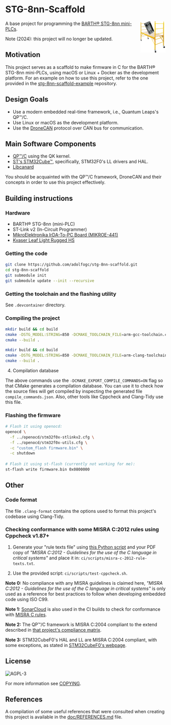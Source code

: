 # STG-8nn-Scaffold

<img align="right" width="80" height="100" src="stg-8nn-scaffold-logo.png">

A base project for programming the [BARTH® STG-8nn mini-PLCs](https://barth-elektronik.com/en/mini-plc.html).

Note (2024): this project will no longer be updated.

## Motivation
This project serves as a scaffold to make firmware in C for the BARTH® STG-8nn mini-PLCs, using macOS or Linux + Docker as the development platform. For an example on how to use this project, refer to the one provided in the [stg-8nn-scaffold-example](https://github.com/adolfogc/stg-8nn-scaffold-example) repository.

## Design Goals
- Use a modern embedded real-time framework, i.e., Quantum Leaps's QP™/C.
- Use Linux or macOS as the development platform.
- Use the [DroneCAN](https://dronecan.github.io/) protocol over CAN bus for communication.

## Main Software Components
- [QP™/C](https://www.state-machine.com) using the QK kernel.
- [ST's STM32Cube™](https://github.com/STMicroelectronics/STM32CubeF0), specifically, STM32F0's LL drivers and HAL.
- [Libcanard](https://github.com/dronecan/libcanard)

You should be acquainted with the QP™/C framework, DroneCAN and their concepts in order to use this project effectively.

## Building instructions

### Hardware
- BARTH® STG-8nn (mini-PLC)
- ST-Link v2 (In-Circuit Programmer)
- [MikroElektronika IrDA-To-PC Board (MIKROE-441)](https://www.mikroe.com/irda-to-pc-board)
- [Kvaser Leaf Light Rugged HS](https://www.kvaser.com/product/kvaser-leaf-light-rugged-hs)

### Getting the code

```bash
git clone https://github.com/adolfogc/stg-8nn-scaffold.git
cd stg-8nn-scaffold
git submodule init
git submodule update --init --recursive
```

### Getting the toolchain and the flashing utility

See `.devcontainer` directory.

### Compiling the project

```bash
mkdir build && cd build
cmake -DSTG_MODEL:STRING=850 -DCMAKE_TOOLCHAIN_FILE=arm-gcc-toolchain.cmake -DCMAKE_EXPORT_COMPILE_COMMANDS=ON -GNinja ..
cmake --build .
```

```bash
mkdir build && cd build
cmake -DSTG_MODEL:STRING=850 -DCMAKE_TOOLCHAIN_FILE=arm-clang-toolchain.cmake -DCMAKE_EXPORT_COMPILE_COMMANDS=ON -GNinja ..
cmake --build .
```

4. Compilation database

The above commands use the `-DCMAKE_EXPORT_COMPILE_COMMANDS=ON` flag so that CMake generates a compilation database. You can use it to check how the source files will get compiled by inspecting the generated file `compile_commands.json`. Also, other tools like Cppcheck and Clang-Tidy use this file.

### Flashing the firmware
```bash
# Flash it using openocd:
openocd \
  -f ../openocd/stm32f0x-stlinkv2.cfg \
  -f ../openocd/stm32f0x-utils.cfg \
  -c "custom_flash firmware.bin" \
  -c shutdown

# Flash it using st-flash (currently not working for me):
st-flash write firmware.bin 0x0800000
```

## Other

### Code format
The file `.clang-format` contains the options used to format this project's codebase using Clang-Tidy.

### Checking conformance with some MISRA C:2012 rules using Cppcheck v1.87+
1. Generate your "rule texts file" using [this Python script](https://github.com/ChisholmKyle/SublimeLinter-contrib-cppcheck-misra/blob/master/scripts/cppcheck-misra-parsetexts.py) and your PDF copy of *"MISRA C:2012 - Guidelines for the use of the C language in critical systems"* and place it in: `ci/scripts/misra-c-2012-rule-texts.txt`.

2. Use the provided script: `ci/scripts/test-cppcheck.sh`.

**Note 0:** No compliance with any MISRA guidelines is claimed here, *"MISRA C:2012 - Guidelines for the use of the C language in critical systems"* is only used as a reference for best practices to follow when developing embedded code using ISO C99.

**Note 1:** [SonarCloud](https://www.sonarsource.com/products/codeanalyzers/sonarcfamilyforcpp.html) is also used in the CI builds to check for conformance with [MISRA C rules](https://rules.sonarsource.com/c/tag/misra).

**Note 2:** The QP™/C framework is MISRA C:2004 compliant to the extend described in [that project's compliance matrix](http://www.state-machine.com/doc/AN_QP-C_MISRA.pdf).

**Note 3:** STM32CubeF0's HAL and LL are MISRA C:2004 compliant, with some exceptions, as stated in [STM32CubeF0's webpage](https://www.st.com/content/st_com/en/products/embedded-software/mcus-embedded-software/stm32-embedded-software/stm32cube-mcu-packages/stm32cubef0.html).

## License
![AGPL-3](https://www.gnu.org/graphics/agplv3-with-text-162x68.png)

For more information see [COPYING](COPYING).

## References
A compilation of some useful references that were consulted when creating this project is available in the [doc/REFERENCES.md](doc/REFERENCES.md) file.
